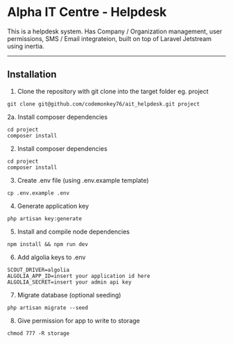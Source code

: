 # Alpha IT Centre - Helpdesk

This is a helpdesk system. Has Company / Organization management, user permissions, SMS / Email integrateion, built on top of Laravel Jetstream using inertia.

---

## Installation

1. Clone the repository with git clone into the target folder eg. project


```shell script
git clone git@github.com/codemonkey76/ait_helpdesk.git project
```

2a. Install composer dependencies
```shell script
cd project
composer install
```

2. Install composer dependencies

```shell script
cd project
composer install
```

3. Create .env file (using .env.example template)

```shell script
cp .env.example .env
```

4. Generate application key

```shell script
php artisan key:generate
```

5. Install and compile node dependencies

```shell script
npm install && npm run dev
```

6. Add algolia keys to .env
```shell script
SCOUT_DRIVER=algolia
ALGOLIA_APP_ID=insert your application id here
ALGOLIA_SECRET=insert your admin api key
```

7. Migrate database (optional seeding)

```shell script
php artisan migrate --seed
```

8. Give permission for app to write to storage

```shell script
chmod 777 -R storage
```
